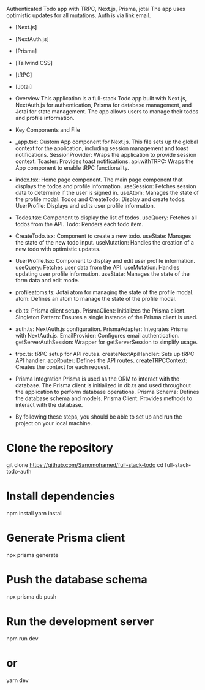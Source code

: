 Authenticated Todo app with TRPC, Next.js, Prisma, jotai
The app uses optimistic updates for all mutations.
Auth is via link email.

- [Next.js]
- [NextAuth.js]
- [Prisma]
- [Tailwind CSS]
- [tRPC]
- [Jotai]

- Overview
This application is a full-stack Todo app built with Next.js, NextAuth.js for authentication, Prisma for database management, and Jotai for state management. The app allows users to manage their todos and profile information.

- Key Components and File

- _app.tsx: Custom App component for Next.js.
This file sets up the global context for the application, including session management and toast notifications. 
SessionProvider: Wraps the application to provide session context.
Toaster: Provides toast notifications.
api.withTRPC: Wraps the App component to enable tRPC functionality.

- index.tsx: Home page component.
The main page component that displays the todos and profile information.
useSession: Fetches session data to determine if the user is signed in.
useAtom: Manages the state of the profile modal.
Todos and CreateTodo: Display and create todos.
UserProfile: Displays and edits user profile information.


- Todos.tsx: Component to display the list of todos.
useQuery: Fetches all todos from the API.
Todo: Renders each todo item.

- CreateTodo.tsx: Component to create a new todo.
useState: Manages the state of the new todo input.
useMutation: Handles the creation of a new todo with optimistic updates.

- UserProfile.tsx: Component to display and edit user profile information.
useQuery: Fetches user data from the API.
useMutation: Handles updating user profile information.
useState: Manages the state of the form data and edit mode.

- profileatoms.ts: Jotai atom for managing the state of the profile modal.
atom: Defines an atom to manage the state of the profile modal.

- db.ts: Prisma client setup.
PrismaClient: Initializes the Prisma client.
Singleton Pattern: Ensures a single instance of the Prisma client is used.

- auth.ts: NextAuth.js configuration.
PrismaAdapter: Integrates Prisma with NextAuth.js.
EmailProvider: Configures email authentication.
getServerAuthSession: Wrapper for getServerSession to simplify usage.

- trpc.ts: tRPC setup for API routes.
createNextApiHandler: Sets up tRPC API handler.
appRouter: Defines the API routes.
createTRPCContext: Creates the context for each request.

- Prisma Integration
Prisma is used as the ORM to interact with the database. The Prisma client is initialized in db.ts and used throughout the application to perform database operations.
Prisma Schema: Defines the database schema and models.
Prisma Client: Provides methods to interact with the database.

- By following these steps, you should be able to set up and run the project on your local machine.
# Clone the repository
git clone https://github.com/Sanomohamed/full-stack-todo
cd full-stack-todo-auth

# Install dependencies
npm install
yarn install

# Generate Prisma client
npx prisma generate

# Push the database schema
npx prisma db push

# Run the development server
npm run dev
# or
yarn dev
